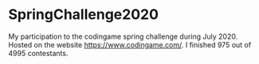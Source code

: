 # SpringChallenge2020
My participation to the codingame spring challenge during July 2020.
Hosted on the website https://www.codingame.com/.
I finished 975 out of 4995 contestants.
